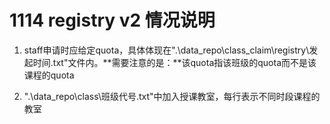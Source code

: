 # 1114 registry v2 情况说明

1. staff申请时应给定quota，具体体现在".\data_repo\class_claim\registry\发起时间.txt"文件内。**需要注意的是：**该quota指该班级的quota而不是该课程的quota

2. ".\data_repo\class\班级代号.txt"中加入授课教室，每行表示不同时段课程的教室